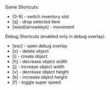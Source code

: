 Game Shortcuts:

- [0-9] - switch inventory slot
- [q] - drop selected item
- [wasd/arrowkeys] - movement

Debug Shortcuts (enabled only in debug overlay):

- [esc] - open debug overlay
- [o] - delete object
- [i] - create object
- [h] - decrease object width
- [j] - increase object width
- [v] - decrease object height
- [b] - increase object height
- [f] - toggle super speed